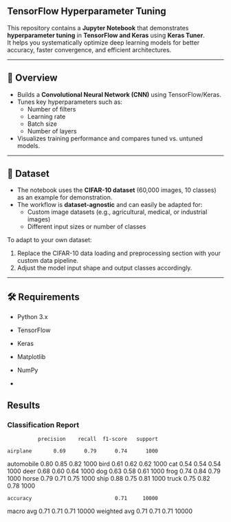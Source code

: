 ## TensorFlow Hyperparameter Tuning

This repository contains a **Jupyter Notebook** that demonstrates **hyperparameter tuning** in **TensorFlow and Keras** using **Keras Tuner**.  
It helps you systematically optimize deep learning models for better accuracy, faster convergence, and efficient architectures.

---

## 📌 Overview
- Builds a **Convolutional Neural Network (CNN)** using TensorFlow/Keras.  
- Tunes key hyperparameters such as:
  - Number of filters
  - Learning rate
  - Batch size
  - Number of layers
- Visualizes training performance and compares tuned vs. untuned models.

---

## 📂 Dataset
- The notebook uses the **CIFAR-10 dataset** (60,000 images, 10 classes) as an example for demonstration.
- The workflow is **dataset-agnostic** and can easily be adapted for:
  - Custom image datasets (e.g., agricultural, medical, or industrial images)
  - Different input sizes or number of classes

To adapt to your own dataset:
1. Replace the CIFAR-10 data loading and preprocessing section with your custom data pipeline.
2. Adjust the model input shape and output classes accordingly.

---

## 🛠 Requirements
- Python 3.x
- TensorFlow
- Keras
- Matplotlib
- NumPy

- 
## Results

### Classification Report


              precision    recall  f1-score   support

    airplane       0.69      0.79      0.74      1000
  automobile       0.80      0.85      0.82      1000
        bird       0.61      0.62      0.62      1000
         cat       0.54      0.54      0.54      1000
        deer       0.68      0.60      0.64      1000
         dog       0.63      0.58      0.61      1000
        frog       0.74      0.84      0.79      1000
       horse       0.79      0.71      0.75      1000
        ship       0.88      0.75      0.81      1000
       truck       0.75      0.82      0.78      1000

    accuracy                           0.71     10000
   macro avg       0.71      0.71      0.71     10000
weighted avg       0.71      0.71      0.71     10000

